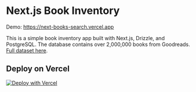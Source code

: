 # Next.js Book Inventory

Demo: https://next-books-search.vercel.app

This is a simple book inventory app built with Next.js, Drizzle, and PostgreSQL. The database contains over 2,000,000 books from Goodreads. [Full dataset here](https://mengtingwan.github.io/data/goodreads.html).

## Deploy on Vercel

[![Deploy with Vercel](https://vercel.com/button)](https://vercel.com/templates/next.js/next-book-inventory)
